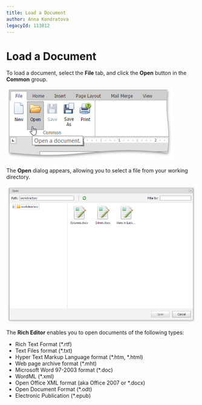 ```yaml
---
title: Load a Document
author: Anna Kondratova
legacyId: 113812
---
```

# Load a Document
To load a document, select the **File** tab, and click the **Open** button in the **Common** group.

![EUD_ASPxRichEdit_File_Open](../../../images/img117754.png)

The **Open** dialog appears, allowing you to select a file from your working directory.

![EUD_ASPxRichEdit_File_OpenDialog](../../../images/img117755.png)

The **Rich Editor** enables you to open documents of the following types:
* Rich Text Format (*.rtf)
* Text Files format (*.txt)
* Hyper Text Markup Language format (*.htm, *.html)
* Web page archive format (*.mht)
* Microsoft Word 97-2003 format (*.doc)
* WordML (*.xml)
* Open Office XML format (aka Office 2007 or *.docx)
* Open Document Format (*.odt)
* Electronic Publication (*.epub)